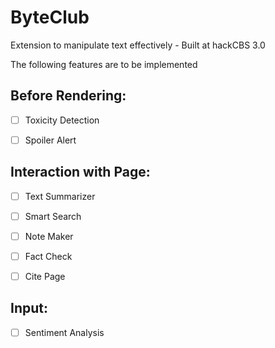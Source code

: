 # ByteClub
Extension to manipulate text effectively - Built at hackCBS 3.0

The following features are to be implemented

## Before Rendering:

- [ ] Toxicity Detection

- [ ] Spoiler Alert

## Interaction with Page:

- [ ] Text Summarizer

- [ ] Smart Search

- [ ] Note Maker

- [ ] Fact Check

- [ ] Cite Page

## Input:

- [ ] Sentiment Analysis
